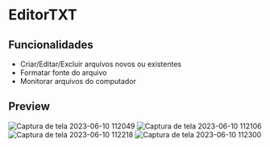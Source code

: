 # EditorTXT

## Funcionalidades
- Criar/Editar/Excluir arquivos novos ou existentes
- Formatar fonte do arquivo
- Monitorar arquivos do computador

## Preview

![Captura de tela 2023-06-10 112049](https://github.com/EMarceloCM/EditorTXT/assets/120042864/e50c5338-3df1-4925-b279-952c8a79af63)
![Captura de tela 2023-06-10 112106](https://github.com/EMarceloCM/EditorTXT/assets/120042864/d46322ca-e7b0-4f16-acf7-d51d1b09c8a2)
![Captura de tela 2023-06-10 112218](https://github.com/EMarceloCM/EditorTXT/assets/120042864/4d9e5dec-3947-4e8f-be89-f9ec1e35aa1e)
![Captura de tela 2023-06-10 112300](https://github.com/EMarceloCM/EditorTXT/assets/120042864/1aa172c8-51f6-43a5-90af-d1f49d60c327)
